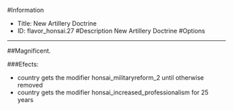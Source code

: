 #Information
 - Title: New Artillery Doctrine
 - ID: flavor_honsai.27
#Description
New Artillery Doctrine
#Options

___
##Magnificent.

###Efects:<ul><li>country gets the modifier honsai_militaryreform_2 until otherwise removed</li><li>country gets the modifier honsai_increased_professionalism for 25 years</li></ul>
